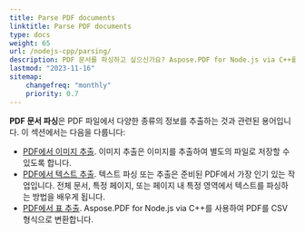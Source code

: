 ```yaml
---
title: Parse PDF documents
linktitle: Parse PDF documents
type: docs
weight: 65
url: /nodejs-cpp/parsing/
description: PDF 문서를 파싱하고 싶으신가요? Aspose.PDF for Node.js via C++를 사용하여 다양한 PDF 데이터 추출 방법을 알아보세요.
lastmod: "2023-11-16"
sitemap:
    changefreq: "monthly"
    priority: 0.7
---
```


**PDF 문서 파싱**은 PDF 파일에서 다양한 종류의 정보를 추출하는 것과 관련된 용어입니다. 이 섹션에서는 다음을 다룹니다:

- [PDF에서 이미지 추출](/pdf/nodejs-cpp/extract-images-from-the-pdf-file/). 이미지 추출은 이미지를 추출하여 별도의 파일로 저장할 수 있도록 합니다.
- [PDF에서 텍스트 추출](/pdf/nodejs-cpp/extract-text-from-pdf/). 텍스트 파싱 또는 추출은 준비된 PDF에서 가장 인기 있는 작업입니다. 전체 문서, 특정 페이지, 또는 페이지 내 특정 영역에서 텍스트를 파싱하는 방법을 배우게 됩니다.
- [PDF에서 표 추출](/pdf/nodejs-cpp/extract-tables-from-the-pdf-file/). Aspose.PDF for Node.js via C++를 사용하여 PDF를 CSV 형식으로 변환합니다.